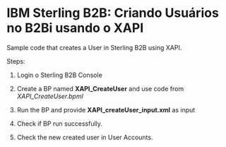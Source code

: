 # IBM Sterling B2B: Criando Usuários no B2Bi usando o XAPI

Sample code that creates a User in Sterling B2B using XAPI.

Steps:


1) Login o Sterling B2B Console

2) Create a BP named **XAPI_CreateUser** and use code from *XAPI_CreateUser.bpml*

3) Run the BP and provide **XAPI_createUser_input.xml** as input

4) Check if BP run successfully.

5) Check the new created user in User Accounts.
